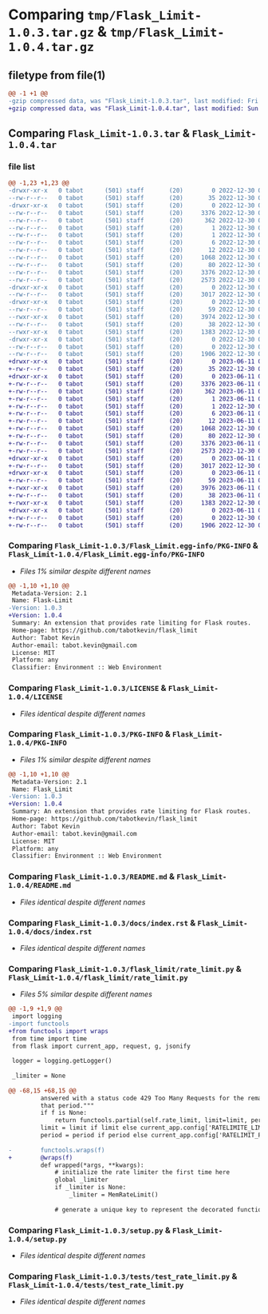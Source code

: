# Comparing `tmp/Flask_Limit-1.0.3.tar.gz` & `tmp/Flask_Limit-1.0.4.tar.gz`

## filetype from file(1)

```diff
@@ -1 +1 @@
-gzip compressed data, was "Flask_Limit-1.0.3.tar", last modified: Fri Dec 30 01:51:34 2022, max compression
+gzip compressed data, was "Flask_Limit-1.0.4.tar", last modified: Sun Jun 11 00:26:08 2023, max compression
```

## Comparing `Flask_Limit-1.0.3.tar` & `Flask_Limit-1.0.4.tar`

### file list

```diff
@@ -1,23 +1,23 @@
-drwxr-xr-x   0 tabot      (501) staff       (20)        0 2022-12-30 01:51:34.448428 Flask_Limit-1.0.3/
--rw-r--r--   0 tabot      (501) staff       (20)       35 2022-12-30 01:49:43.000000 Flask_Limit-1.0.3/AUTHORS
-drwxr-xr-x   0 tabot      (501) staff       (20)        0 2022-12-30 01:51:34.447240 Flask_Limit-1.0.3/Flask_Limit.egg-info/
--rw-r--r--   0 tabot      (501) staff       (20)     3376 2022-12-30 01:51:34.000000 Flask_Limit-1.0.3/Flask_Limit.egg-info/PKG-INFO
--rw-r--r--   0 tabot      (501) staff       (20)      362 2022-12-30 01:51:34.000000 Flask_Limit-1.0.3/Flask_Limit.egg-info/SOURCES.txt
--rw-r--r--   0 tabot      (501) staff       (20)        1 2022-12-30 01:51:34.000000 Flask_Limit-1.0.3/Flask_Limit.egg-info/dependency_links.txt
--rw-r--r--   0 tabot      (501) staff       (20)        1 2022-12-30 01:51:34.000000 Flask_Limit-1.0.3/Flask_Limit.egg-info/not-zip-safe
--rw-r--r--   0 tabot      (501) staff       (20)        6 2022-12-30 01:51:34.000000 Flask_Limit-1.0.3/Flask_Limit.egg-info/requires.txt
--rw-r--r--   0 tabot      (501) staff       (20)       12 2022-12-30 01:51:34.000000 Flask_Limit-1.0.3/Flask_Limit.egg-info/top_level.txt
--rw-r--r--   0 tabot      (501) staff       (20)     1068 2022-12-30 01:49:43.000000 Flask_Limit-1.0.3/LICENSE
--rw-r--r--   0 tabot      (501) staff       (20)       80 2022-12-30 01:49:43.000000 Flask_Limit-1.0.3/MANIFEST.in
--rw-r--r--   0 tabot      (501) staff       (20)     3376 2022-12-30 01:51:34.448310 Flask_Limit-1.0.3/PKG-INFO
--rw-r--r--   0 tabot      (501) staff       (20)     2573 2022-12-30 01:49:43.000000 Flask_Limit-1.0.3/README.md
-drwxr-xr-x   0 tabot      (501) staff       (20)        0 2022-12-30 01:51:34.447360 Flask_Limit-1.0.3/docs/
--rw-r--r--   0 tabot      (501) staff       (20)     3017 2022-12-30 01:49:43.000000 Flask_Limit-1.0.3/docs/index.rst
-drwxr-xr-x   0 tabot      (501) staff       (20)        0 2022-12-30 01:51:34.447740 Flask_Limit-1.0.3/flask_limit/
--rw-r--r--   0 tabot      (501) staff       (20)       59 2022-12-30 01:50:27.000000 Flask_Limit-1.0.3/flask_limit/__init__.py
--rwxr-xr-x   0 tabot      (501) staff       (20)     3974 2022-12-30 01:49:43.000000 Flask_Limit-1.0.3/flask_limit/rate_limit.py
--rw-r--r--   0 tabot      (501) staff       (20)       38 2022-12-30 01:51:34.448461 Flask_Limit-1.0.3/setup.cfg
--rwxr-xr-x   0 tabot      (501) staff       (20)     1383 2022-12-30 01:49:43.000000 Flask_Limit-1.0.3/setup.py
-drwxr-xr-x   0 tabot      (501) staff       (20)        0 2022-12-30 01:51:34.448015 Flask_Limit-1.0.3/tests/
--rw-r--r--   0 tabot      (501) staff       (20)        0 2022-12-30 01:49:43.000000 Flask_Limit-1.0.3/tests/__init__.py
--rw-r--r--   0 tabot      (501) staff       (20)     1906 2022-12-30 01:49:43.000000 Flask_Limit-1.0.3/tests/test_rate_limit.py
+drwxr-xr-x   0 tabot      (501) staff       (20)        0 2023-06-11 00:26:08.159918 Flask_Limit-1.0.4/
+-rw-r--r--   0 tabot      (501) staff       (20)       35 2022-12-30 01:49:43.000000 Flask_Limit-1.0.4/AUTHORS
+drwxr-xr-x   0 tabot      (501) staff       (20)        0 2023-06-11 00:26:08.158601 Flask_Limit-1.0.4/Flask_Limit.egg-info/
+-rw-r--r--   0 tabot      (501) staff       (20)     3376 2023-06-11 00:26:08.000000 Flask_Limit-1.0.4/Flask_Limit.egg-info/PKG-INFO
+-rw-r--r--   0 tabot      (501) staff       (20)      362 2023-06-11 00:26:08.000000 Flask_Limit-1.0.4/Flask_Limit.egg-info/SOURCES.txt
+-rw-r--r--   0 tabot      (501) staff       (20)        1 2023-06-11 00:26:08.000000 Flask_Limit-1.0.4/Flask_Limit.egg-info/dependency_links.txt
+-rw-r--r--   0 tabot      (501) staff       (20)        1 2022-12-30 01:51:34.000000 Flask_Limit-1.0.4/Flask_Limit.egg-info/not-zip-safe
+-rw-r--r--   0 tabot      (501) staff       (20)        6 2023-06-11 00:26:08.000000 Flask_Limit-1.0.4/Flask_Limit.egg-info/requires.txt
+-rw-r--r--   0 tabot      (501) staff       (20)       12 2023-06-11 00:26:08.000000 Flask_Limit-1.0.4/Flask_Limit.egg-info/top_level.txt
+-rw-r--r--   0 tabot      (501) staff       (20)     1068 2022-12-30 01:49:43.000000 Flask_Limit-1.0.4/LICENSE
+-rw-r--r--   0 tabot      (501) staff       (20)       80 2022-12-30 01:49:43.000000 Flask_Limit-1.0.4/MANIFEST.in
+-rw-r--r--   0 tabot      (501) staff       (20)     3376 2023-06-11 00:26:08.159793 Flask_Limit-1.0.4/PKG-INFO
+-rw-r--r--   0 tabot      (501) staff       (20)     2573 2022-12-30 01:49:43.000000 Flask_Limit-1.0.4/README.md
+drwxr-xr-x   0 tabot      (501) staff       (20)        0 2023-06-11 00:26:08.158724 Flask_Limit-1.0.4/docs/
+-rw-r--r--   0 tabot      (501) staff       (20)     3017 2022-12-30 01:49:43.000000 Flask_Limit-1.0.4/docs/index.rst
+drwxr-xr-x   0 tabot      (501) staff       (20)        0 2023-06-11 00:26:08.159084 Flask_Limit-1.0.4/flask_limit/
+-rw-r--r--   0 tabot      (501) staff       (20)       59 2023-06-11 00:24:05.000000 Flask_Limit-1.0.4/flask_limit/__init__.py
+-rwxr-xr-x   0 tabot      (501) staff       (20)     3976 2023-06-11 00:12:40.000000 Flask_Limit-1.0.4/flask_limit/rate_limit.py
+-rw-r--r--   0 tabot      (501) staff       (20)       38 2023-06-11 00:26:08.159952 Flask_Limit-1.0.4/setup.cfg
+-rwxr-xr-x   0 tabot      (501) staff       (20)     1383 2022-12-30 01:49:43.000000 Flask_Limit-1.0.4/setup.py
+drwxr-xr-x   0 tabot      (501) staff       (20)        0 2023-06-11 00:26:08.159464 Flask_Limit-1.0.4/tests/
+-rw-r--r--   0 tabot      (501) staff       (20)        0 2022-12-30 01:49:43.000000 Flask_Limit-1.0.4/tests/__init__.py
+-rw-r--r--   0 tabot      (501) staff       (20)     1906 2022-12-30 01:49:43.000000 Flask_Limit-1.0.4/tests/test_rate_limit.py
```

### Comparing `Flask_Limit-1.0.3/Flask_Limit.egg-info/PKG-INFO` & `Flask_Limit-1.0.4/Flask_Limit.egg-info/PKG-INFO`

 * *Files 1% similar despite different names*

```diff
@@ -1,10 +1,10 @@
 Metadata-Version: 2.1
 Name: Flask-Limit
-Version: 1.0.3
+Version: 1.0.4
 Summary: An extension that provides rate limiting for Flask routes.
 Home-page: https://github.com/tabotkevin/flask_limit
 Author: Tabot Kevin
 Author-email: tabot.kevin@gmail.com
 License: MIT
 Platform: any
 Classifier: Environment :: Web Environment
```

### Comparing `Flask_Limit-1.0.3/LICENSE` & `Flask_Limit-1.0.4/LICENSE`

 * *Files identical despite different names*

### Comparing `Flask_Limit-1.0.3/PKG-INFO` & `Flask_Limit-1.0.4/PKG-INFO`

 * *Files 1% similar despite different names*

```diff
@@ -1,10 +1,10 @@
 Metadata-Version: 2.1
 Name: Flask_Limit
-Version: 1.0.3
+Version: 1.0.4
 Summary: An extension that provides rate limiting for Flask routes.
 Home-page: https://github.com/tabotkevin/flask_limit
 Author: Tabot Kevin
 Author-email: tabot.kevin@gmail.com
 License: MIT
 Platform: any
 Classifier: Environment :: Web Environment
```

### Comparing `Flask_Limit-1.0.3/README.md` & `Flask_Limit-1.0.4/README.md`

 * *Files identical despite different names*

### Comparing `Flask_Limit-1.0.3/docs/index.rst` & `Flask_Limit-1.0.4/docs/index.rst`

 * *Files identical despite different names*

### Comparing `Flask_Limit-1.0.3/flask_limit/rate_limit.py` & `Flask_Limit-1.0.4/flask_limit/rate_limit.py`

 * *Files 5% similar despite different names*

```diff
@@ -1,9 +1,9 @@
 import logging
-import functools
+from functools import wraps
 from time import time
 from flask import current_app, request, g, jsonify
 
 logger = logging.getLogger()
 
 _limiter = None
 
@@ -68,15 +68,15 @@
         answered with a status code 429 Too Many Requests for the remaining of
         that period."""
         if f is None:
             return functools.partial(self.rate_limit, limit=limit, period=period)
         limit = limit if limit else current_app.config['RATELIMITE_LIMIT']
         period = period if period else current_app.config['RATELIMIT_PERIOD']
 
-        functools.wraps(f)
+        @wraps(f)
         def wrapped(*args, **kwargs):
             # initialize the rate limiter the first time here
             global _limiter
             if _limiter is None:
                 _limiter = MemRateLimit()
 
             # generate a unique key to represent the decorated function and
```

### Comparing `Flask_Limit-1.0.3/setup.py` & `Flask_Limit-1.0.4/setup.py`

 * *Files identical despite different names*

### Comparing `Flask_Limit-1.0.3/tests/test_rate_limit.py` & `Flask_Limit-1.0.4/tests/test_rate_limit.py`

 * *Files identical despite different names*


